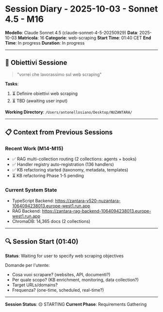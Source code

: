 # Session Diary - 2025-10-03 - Sonnet 4.5 - M16

**Modello**: Claude Sonnet 4.5 (claude-sonnet-4-5-20250929)
**Data**: 2025-10-03
**Matricola**: 16
**Categorie**: web-scraping
**Start Time**: 01:40 CET
**End Time**: In progress
**Duration**: In progress

---

## 🎯 Obiettivi Sessione

> "vorrei che lavorassimo sul web scraping"

**Tasks**:
1. ⏳ Definire obiettivi web scraping
2. ⏳ TBD (awaiting user input)

**Working Directory**: `/Users/antonellosiano/Desktop/NUZANTARA/`

---

## 📋 Context from Previous Sessions

### Recent Work (M14-M15)
- ✅ RAG multi-collection routing (2 collections: agents + books)
- ✅ Handler registry auto-registration (136 handlers)
- ✅ KB refactoring started (taxonomy, metadata, templates)
- ⏳ KB refactoring Phase 1-5 pending

### Current System State
- TypeScript Backend: https://zantara-v520-nuzantara-1064094238013.europe-west1.run.app
- RAG Backend: https://zantara-rag-backend-1064094238013.europe-west1.run.app
- ChromaDB: 14,365 docs (2 collections)

---

## 🔍 Session Start (01:40)

**Status**: Waiting for user to specify web scraping objectives

Domande per l'utente:
- Cosa vuoi scrapare? (websites, API, documenti?)
- Per quale scopo? (KB enrichment, monitoring, data collection?)
- Target URLs/domains?
- Frequenza? (one-time, scheduled, real-time?)

---

**Session Status**: 🟡 STARTING
**Current Phase**: Requirements Gathering
